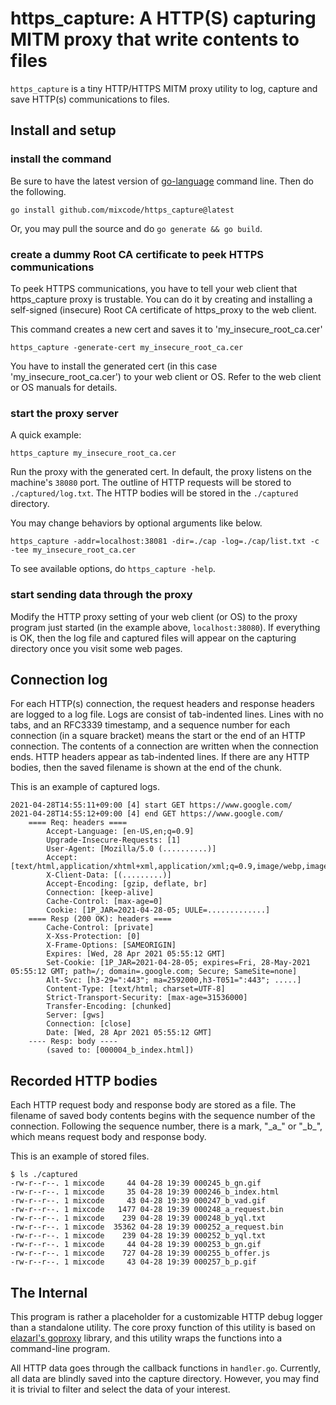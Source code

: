 
# https\_capture: A HTTP(S) capturing MITM proxy that write contents to files

`https_capture` is a tiny HTTP/HTTPS MITM proxy utility to log, capture and save HTTP(s) communications to files.


## Install and setup

### install the command
Be sure to have the latest version of [go-language](https://golang.org/) command line.
Then do the following.
```
go install github.com/mixcode/https_capture@latest
```

Or, you may pull the source and do `go generate && go build`.


### create a dummy Root CA certificate to peek HTTPS communications

To peek HTTPS communications, you have to tell your web client that https\_capture proxy is trustable. You can do it by creating and installing a self-signed (insecure) Root CA certificate of https\_proxy to the web client.

This command creates a new cert and saves it to 'my\_insecure\_root\_ca.cer'
```
https_capture -generate-cert my_insecure_root_ca.cer
```

You have to install the generated cert (in this case 'my\_insecure\_root\_ca.cer') to your web client or OS. Refer to the web client or OS manuals for details.


### start the proxy server

A quick example:
```
https_capture my_insecure_root_ca.cer
```

Run the proxy with the generated cert. In default, the proxy listens on the machine's `38080` port. The outline of HTTP requests will be stored to `./captured/log.txt`. The HTTP bodies will be stored in the `./captured` directory.

You may change behaviors by optional arguments like below.
```
https_capture -addr=localhost:38081 -dir=./cap -log=./cap/list.txt -c -tee my_insecure_root_ca.cer
```
To see available options, do `https_capture -help`.


### start sending data through the proxy

Modify the HTTP proxy setting of your web client (or OS) to the proxy program just started (in the example above, `localhost:38080`). If everything is OK, then the log file and captured files will appear on the capturing directory once you visit some web pages.


## Connection log

For each HTTP(s) connection, the request headers and response headers are logged to a log file. 
Logs are consist of tab-indented lines.
Lines with no tabs, and an RFC3339 timestamp, and a sequence number for each connection (in a square bracket) means the start or the end of an HTTP connection.
The contents of a connection are written when the connection ends. HTTP headers appear as tab-indented lines.
If there are any HTTP bodies, then the saved filename is shown at the end of the chunk.


This is an example of captured logs.
```
2021-04-28T14:55:11+09:00 [4] start GET https://www.google.com/
2021-04-28T14:55:12+09:00 [4] end GET https://www.google.com/
	==== Req: headers ====
		Accept-Language: [en-US,en;q=0.9]
		Upgrade-Insecure-Requests: [1]
		User-Agent: [Mozilla/5.0 (..........)]
		Accept: [text/html,application/xhtml+xml,application/xml;q=0.9,image/webp,image/apng,*/*;q=0.8]
		X-Client-Data: [(.........)]
		Accept-Encoding: [gzip, deflate, br]
		Connection: [keep-alive]
		Cache-Control: [max-age=0]
		Cookie: [1P_JAR=2021-04-28-05; UULE=.............]
	==== Resp (200 OK): headers ====
		Cache-Control: [private]
		X-Xss-Protection: [0]
		X-Frame-Options: [SAMEORIGIN]
		Expires: [Wed, 28 Apr 2021 05:55:12 GMT]
		Set-Cookie: [1P_JAR=2021-04-28-05; expires=Fri, 28-May-2021 05:55:12 GMT; path=/; domain=.google.com; Secure; SameSite=none]
		Alt-Svc: [h3-29=":443"; ma=2592000,h3-T051=":443"; .....]
		Content-Type: [text/html; charset=UTF-8]
		Strict-Transport-Security: [max-age=31536000]
		Transfer-Encoding: [chunked]
		Server: [gws]
		Connection: [close]
		Date: [Wed, 28 Apr 2021 05:55:12 GMT]
	---- Resp: body ----
		(saved to: [000004_b_index.html])
```


## Recorded HTTP bodies

Each HTTP request body and response body are stored as a file.
The filename of saved body contents begins with the sequence number of the connection.
Following the sequence number, there is a mark, "\_a\_" or "\_b\_", which means request body and response body.

This is an example of stored files.
```
$ ls ./captured
-rw-r--r--. 1 mixcode     44 04-28 19:39 000245_b_gn.gif
-rw-r--r--. 1 mixcode     35 04-28 19:39 000246_b_index.html
-rw-r--r--. 1 mixcode     43 04-28 19:39 000247_b_vad.gif
-rw-r--r--. 1 mixcode   1477 04-28 19:39 000248_a_request.bin
-rw-r--r--. 1 mixcode    239 04-28 19:39 000248_b_yql.txt
-rw-r--r--. 1 mixcode  35362 04-28 19:39 000252_a_request.bin
-rw-r--r--. 1 mixcode    239 04-28 19:39 000252_b_yql.txt
-rw-r--r--. 1 mixcode     44 04-28 19:39 000253_b_gn.gif
-rw-r--r--. 1 mixcode    727 04-28 19:39 000255_b_offer.js
-rw-r--r--. 1 mixcode     43 04-28 19:39 000257_b_p.gif
```


## The Internal

This program is rather a placeholder for a customizable HTTP debug logger than a standalone utility. The core proxy function of this utility is based on [elazarl's goproxy](https://github.com/elazarl/goproxy) library, and this utility wraps the functions into a command-line program.

All HTTP data goes through the callback functions in `handler.go`. Currently, all data are blindly saved into the capture directory. However, you may find it is trivial to filter and select the data of your interest.


